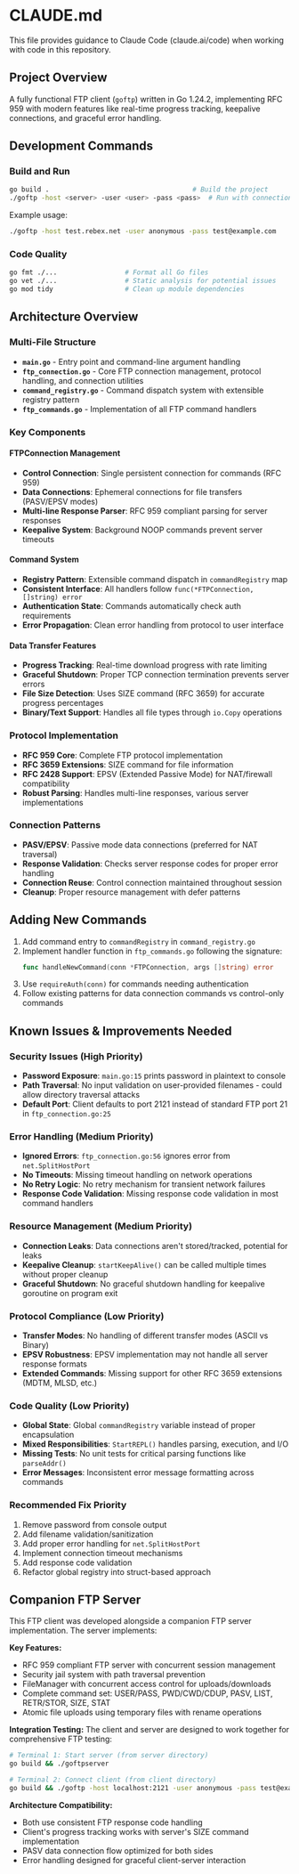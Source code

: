# CLAUDE.md

This file provides guidance to Claude Code (claude.ai/code) when working with code in this repository.

## Project Overview

A fully functional FTP client (`goftp`) written in Go 1.24.2, implementing RFC 959 with modern features like real-time progress tracking, keepalive connections, and graceful error handling.

## Development Commands

### Build and Run
```bash
go build .                                    # Build the project
./goftp -host <server> -user <user> -pass <pass>  # Run with connection parameters
```

Example usage:
```bash
./goftp -host test.rebex.net -user anonymous -pass test@example.com
```

### Code Quality
```bash
go fmt ./...                 # Format all Go files
go vet ./...                 # Static analysis for potential issues
go mod tidy                  # Clean up module dependencies
```

## Architecture Overview

### Multi-File Structure
- **`main.go`** - Entry point and command-line argument handling
- **`ftp_connection.go`** - Core FTP connection management, protocol handling, and connection utilities
- **`command_registry.go`** - Command dispatch system with extensible registry pattern
- **`ftp_commands.go`** - Implementation of all FTP command handlers

### Key Components

#### FTPConnection Management
- **Control Connection**: Single persistent connection for commands (RFC 959)
- **Data Connections**: Ephemeral connections for file transfers (PASV/EPSV modes)
- **Multi-line Response Parser**: RFC 959 compliant parsing for server responses
- **Keepalive System**: Background NOOP commands prevent server timeouts

#### Command System
- **Registry Pattern**: Extensible command dispatch in `commandRegistry` map
- **Consistent Interface**: All handlers follow `func(*FTPConnection, []string) error`
- **Authentication State**: Commands automatically check auth requirements
- **Error Propagation**: Clean error handling from protocol to user interface

#### Data Transfer Features
- **Progress Tracking**: Real-time download progress with rate limiting
- **Graceful Shutdown**: Proper TCP connection termination prevents server errors
- **File Size Detection**: Uses SIZE command (RFC 3659) for accurate progress percentages
- **Binary/Text Support**: Handles all file types through `io.Copy` operations

### Protocol Implementation
- **RFC 959 Core**: Complete FTP protocol implementation
- **RFC 3659 Extensions**: SIZE command for file information
- **RFC 2428 Support**: EPSV (Extended Passive Mode) for NAT/firewall compatibility
- **Robust Parsing**: Handles multi-line responses, various server implementations

### Connection Patterns
- **PASV/EPSV**: Passive mode data connections (preferred for NAT traversal)
- **Response Validation**: Checks server response codes for proper error handling
- **Connection Reuse**: Control connection maintained throughout session
- **Cleanup**: Proper resource management with defer patterns

## Adding New Commands

1. Add command entry to `commandRegistry` in `command_registry.go`
2. Implement handler function in `ftp_commands.go` following the signature:
   ```go
   func handleNewCommand(conn *FTPConnection, args []string) error
   ```
3. Use `requireAuth(conn)` for commands needing authentication
4. Follow existing patterns for data connection commands vs control-only commands

## Known Issues & Improvements Needed

### Security Issues (High Priority)
- **Password Exposure**: `main.go:15` prints password in plaintext to console
- **Path Traversal**: No input validation on user-provided filenames - could allow directory traversal attacks
- **Default Port**: Client defaults to port 2121 instead of standard FTP port 21 in `ftp_connection.go:25`

### Error Handling (Medium Priority)
- **Ignored Errors**: `ftp_connection.go:56` ignores error from `net.SplitHostPort`
- **No Timeouts**: Missing timeout handling on network operations
- **No Retry Logic**: No retry mechanism for transient network failures
- **Response Code Validation**: Missing response code validation in most command handlers

### Resource Management (Medium Priority)
- **Connection Leaks**: Data connections aren't stored/tracked, potential for leaks
- **Keepalive Cleanup**: `startKeepAlive()` can be called multiple times without proper cleanup
- **Graceful Shutdown**: No graceful shutdown handling for keepalive goroutine on program exit

### Protocol Compliance (Low Priority)
- **Transfer Modes**: No handling of different transfer modes (ASCII vs Binary)
- **EPSV Robustness**: EPSV implementation may not handle all server response formats
- **Extended Commands**: Missing support for other RFC 3659 extensions (MDTM, MLSD, etc.)

### Code Quality (Low Priority)
- **Global State**: Global `commandRegistry` variable instead of proper encapsulation
- **Mixed Responsibilities**: `StartREPL()` handles parsing, execution, and I/O
- **Missing Tests**: No unit tests for critical parsing functions like `parseAddr()`
- **Error Messages**: Inconsistent error message formatting across commands

### Recommended Fix Priority
1. Remove password from console output
2. Add filename validation/sanitization
3. Add proper error handling for `net.SplitHostPort`
4. Implement connection timeout mechanisms
5. Add response code validation
6. Refactor global registry into struct-based approach

## Companion FTP Server

This FTP client was developed alongside a companion FTP server implementation. The server implements:

**Key Features:**
- RFC 959 compliant FTP server with concurrent session management
- Security jail system with path traversal prevention
- FileManager with concurrent access control for uploads/downloads
- Complete command set: USER/PASS, PWD/CWD/CDUP, PASV, LIST, RETR/STOR, SIZE, STAT
- Atomic file uploads using temporary files with rename operations

**Integration Testing:**
The client and server are designed to work together for comprehensive FTP testing:
```bash
# Terminal 1: Start server (from server directory)
go build && ./goftpserver

# Terminal 2: Connect client (from client directory)
go build && ./goftp -host localhost:2121 -user anonymous -pass test@example.com
```

**Architecture Compatibility:**
- Both use consistent FTP response code handling
- Client's progress tracking works with server's SIZE command implementation
- PASV data connection flow optimized for both sides
- Error handling designed for graceful client-server interaction